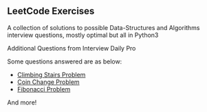 ## LeetCode Exercises
A collection of solutions to possible Data-Structures and Algorithms interview questions, mostly optimal but all in Python3

Additional Questions from Interview Daily Pro

Some questions answered are as below:

- [Climbing Stairs Problem](https://leetcode.com/problems/climbing-stairs/)
- [Coin Change Problem](https://leetcode.com/problems/coin-change/)
- [Fibonacci Problem](https://leetcode.com/problems/fibonacci-number)

And more!

